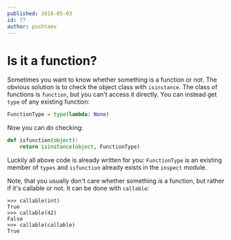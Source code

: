 ```yaml
---
published: 2018-05-03
id: 77
author: pushtaev
---
```


# Is it a function?

Sometimes you want to know whether something is a function or not.
The obvious solution is to check the object class with `isinstance`.
The class of functions is `function`, but you can't access it directly.
You can instead get `type` of any existing function:

```python
FunctionType = type(lambda: None)
```

Now you can do checking:

```python {continue}
def isfunction(object):
    return isinstance(object, FunctionType)
```

Luckily all above code is already written for you: `FunctionType` is an existing member of `types` and `isfunction` already exists in the `inspect` module.

Note, that you usually don't care whether something is a function, but rather if it's callable or not. It can be done with `callable`:

```python-interacive
>>> callable(int)
True
>>> callable(42)
False
>>> callable(callable)
True
```
